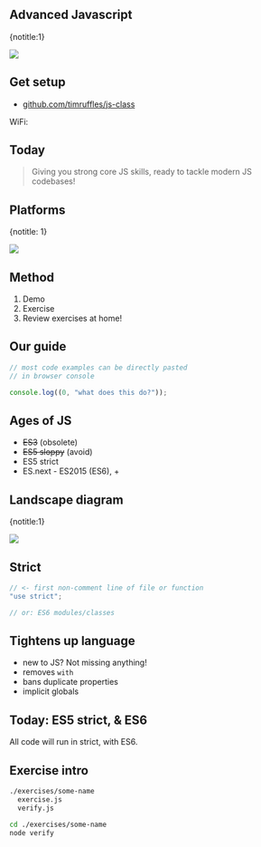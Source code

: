 ## Advanced Javascript
{notitle:1}

<img src="media/title.png">

## Get setup

- [github.com/timruffles/js-class](https://www.github.com/timruffles/js-class)

<p contenteditable>WiFi: </p>

## Today

> Giving you strong core JS skills, ready to tackle modern JS codebases!

## Platforms
{notitle: 1}

<img src=media/platforms.png>

## Method

1. Demo
1. Exercise
1. Review exercises at home!

## Our guide

```Javascript
// most code examples can be directly pasted
// in browser console

console.log((0, "what does this do?"));
```

## Ages of JS

- ~~ES3~~ (obsolete)
- ~~ES5 sloppy~~ (avoid)
- ES5 strict
- ES.next - ES2015 (ES6), +

## Landscape diagram
{notitle:1}

<img src="media/es landscape.png">

## Strict

```javascript
// <- first non-comment line of file or function
"use strict";

// or: ES6 modules/classes
```

## Tightens up language

- new to JS? Not missing anything!
- removes `with`
- bans duplicate properties
- implicit globals

## Today: ES5 strict, & ES6

All code will run in strict, with ES6.

## Exercise intro

```sh
./exercises/some-name
  exercise.js
  verify.js
```

```sh
cd ./exercises/some-name
node verify
```

